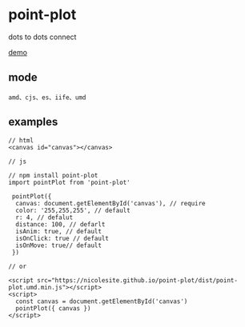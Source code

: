 # point-plot

dots to dots connect

[demo](https://nicolesite.github.io/point-plot/examples/index.html)

## mode

```
amd、cjs、es、iife、umd
```

## examples

```
// html
<canvas id="canvas"></canvas>

// js

// npm install point-plot
import pointPlot from 'point-plot'

 pointPlot({
  canvas: document.getElementById('canvas'), // require
  color: '255,255,255', // default
  r: 4, // defalut
  distance: 100, // defarlt
  isAnim: true, // default
  isOnClick: true // default
  isOnMove: true// default
 })

// or

<script src="https://nicolesite.github.io/point-plot/dist/point-plot.umd.min.js"></script>
<script>
  const canvas = document.getElementById('canvas')
  pointPlot({ canvas })
</script>

```
